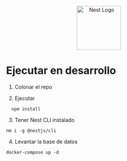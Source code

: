 <p align="center">
  <a href="http://nestjs.com/" target="blank"><img src="https://nestjs.com/img/logo-small.svg" width="120" alt="Nest Logo" /></a>
</p>


# Ejecutar en desarrollo


1. Colonar el repo

2. Ejecutar 
```
  npm install
```

3. Tener Nest CLI instalado
```
nm i -g @nestjs/cli
```

4. Levantar la base de datos
```
docker-compose up -d
```






